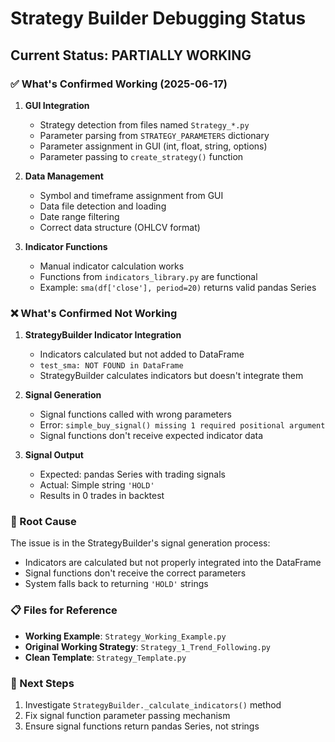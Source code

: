 # Strategy Builder Debugging Status

## Current Status: PARTIALLY WORKING

### ✅ What's Confirmed Working (2025-06-17)

1. **GUI Integration**
   - Strategy detection from files named `Strategy_*.py`
   - Parameter parsing from `STRATEGY_PARAMETERS` dictionary
   - Parameter assignment in GUI (int, float, string, options)
   - Parameter passing to `create_strategy()` function

2. **Data Management**
   - Symbol and timeframe assignment from GUI
   - Data file detection and loading
   - Date range filtering
   - Correct data structure (OHLCV format)

3. **Indicator Functions**
   - Manual indicator calculation works
   - Functions from `indicators_library.py` are functional
   - Example: `sma(df['close'], period=20)` returns valid pandas Series

### ❌ What's Confirmed Not Working

1. **StrategyBuilder Indicator Integration**
   - Indicators calculated but not added to DataFrame
   - `test_sma: NOT FOUND in DataFrame`
   - StrategyBuilder calculates indicators but doesn't integrate them

2. **Signal Generation**
   - Signal functions called with wrong parameters
   - Error: `simple_buy_signal() missing 1 required positional argument`
   - Signal functions don't receive expected indicator data

3. **Signal Output**
   - Expected: pandas Series with trading signals
   - Actual: Simple string `'HOLD'`
   - Results in 0 trades in backtest

### 🔧 Root Cause

The issue is in the StrategyBuilder's signal generation process:
- Indicators are calculated but not properly integrated into the DataFrame
- Signal functions don't receive the correct parameters
- System falls back to returning `'HOLD'` strings

### 📋 Files for Reference

- **Working Example**: `Strategy_Working_Example.py`
- **Original Working Strategy**: `Strategy_1_Trend_Following.py`
- **Clean Template**: `Strategy_Template.py`

### 🎯 Next Steps

1. Investigate `StrategyBuilder._calculate_indicators()` method
2. Fix signal function parameter passing mechanism
3. Ensure signal functions return pandas Series, not strings